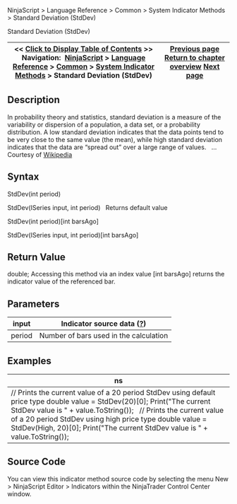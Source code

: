 ﻿
NinjaScript > Language Reference > Common > System Indicator Methods > Standard Deviation (StdDev)

Standard Deviation (StdDev)

| << [Click to Display Table of Contents](standard_deviation_stddev.md) >> **Navigation:**     [NinjaScript](ninjascript.md) > [Language Reference](language_reference_wip.md) > [Common](common.md) > [System Indicator Methods](indicators.md) > Standard Deviation (StdDev) | [Previous page](r_squared.md) [Return to chapter overview](indicators.md) [Next page](standard_error_stderror.md) |
| --- | --- |
## Description
In probability theory and statistics, standard deviation is a measure of the variability or dispersion of a population, a data set, or a probability distribution. A low standard deviation indicates that the data points tend to be very close to the same value (the mean), while high standard deviation indicates that the data are “spread out” over a large range of values.
 
... Courtesy of [Wikipedia](http://en.wikipedia.org/wiki/Standard_deviation)

## Syntax
StdDev(int period)  

StdDev(ISeries<double> input, int period)
 
Returns default value  

StdDev(int period)[int barsAgo]  

StdDev(ISeries<double> input, int period)[int barsAgo]

## Return Value
double; Accessing this method via an index value [int barsAgo] returns the indicator value of the referenced bar.

## Parameters

| input | Indicator source data ([?](valid_input_data_for_indicator.md)) |
| --- | --- |
| period | Number of bars used in the calculation |

## Examples

| ns |
| --- |
| // Prints the current value of a 20 period StdDev using default price type double value = StdDev(20)[0]; Print("The current StdDev value is " + value.ToString());   // Prints the current value of a 20 period StdDev using high price type double value = StdDev(High, 20)[0]; Print("The current StdDev value is " + value.ToString()); |

## Source Code
You can view this indicator method source code by selecting the menu New > NinjaScript Editor > Indicators within the NinjaTrader Control Center window.
